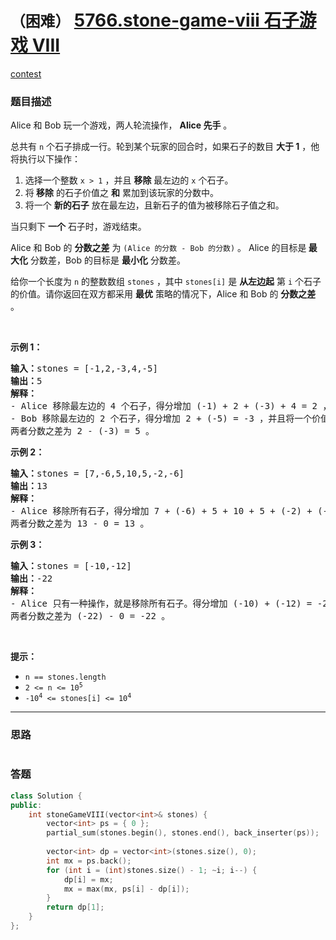 # `（困难）` [5766.stone-game-viii 石子游戏 VIII](https://leetcode-cn.com/problems/stone-game-viii/)

[contest](https://leetcode-cn.com/contest/weekly-contest-242/problems/stone-game-viii/)

### 题目描述
<div class="notranslate"><p>Alice 和 Bob 玩一个游戏，两人轮流操作， <strong>Alice 先手</strong>&nbsp;。</p>

<p>总共有&nbsp;<code>n</code>&nbsp;个石子排成一行。轮到某个玩家的回合时，如果石子的数目 <strong>大于 1</strong>&nbsp;，他将执行以下操作：</p>

<ol>
	<li>选择一个整数&nbsp;<code>x &gt; 1</code>&nbsp;，并且 <strong>移除</strong>&nbsp;最左边的&nbsp;<code>x</code>&nbsp;个石子。</li>
	<li>将<strong>&nbsp;移除</strong>&nbsp;的石子价值之 <strong>和</strong>&nbsp;累加到该玩家的分数中。</li>
	<li>将一个 <strong>新的石子</strong>&nbsp;放在最左边，且新石子的值为被移除石子值之和。</li>
</ol>

<p>当只剩下 <strong>一个</strong>&nbsp;石子时，游戏结束。</p>

<p>Alice 和 Bob 的 <strong>分数之差</strong>&nbsp;为&nbsp;<code>(Alice 的分数&nbsp;- Bob 的分数)</code>&nbsp;。&nbsp;Alice 的目标是<strong>&nbsp;最大化</strong>&nbsp;分数差，Bob 的目标是 <strong>最小化</strong>&nbsp;分数差。</p>

<p>给你一个长度为 <code>n</code>&nbsp;的整数数组&nbsp;<code>stones</code>&nbsp;，其中&nbsp;<code>stones[i]</code>&nbsp;是 <strong>从左边起</strong>&nbsp;第&nbsp;<code>i</code>&nbsp;个石子的价值。请你返回在双方都采用 <strong>最优</strong> 策略的情况下，Alice 和 Bob 的 <strong>分数之差</strong> 。</p>

<p>&nbsp;</p>

<p><strong>示例 1：</strong></p>

<pre><b>输入：</b>stones = [-1,2,-3,4,-5]
<b>输出：</b>5
<strong>解释：</strong>
- Alice 移除最左边的 4 个石子，得分增加 (-1) + 2 + (-3) + 4 = 2 ，并且将一个价值为 2 的石子放在最左边。stones = [2,-5] 。
- Bob 移除最左边的 2 个石子，得分增加 2 + (-5) = -3 ，并且将一个价值为 -3 的石子放在最左边。stones = [-3] 。
两者分数之差为 2 - (-3) = 5 。
</pre>

<p><strong>示例 2：</strong></p>

<pre><b>输入：</b>stones = [7,-6,5,10,5,-2,-6]
<b>输出：</b>13
<b>解释：</b>
- Alice 移除所有石子，得分增加 7 + (-6) + 5 + 10 + 5 + (-2) + (-6) = 13 ，并且将一个价值为 13 的石子放在最左边。stones = [13] 。
两者分数之差为 13 - 0 = 13 。
</pre>

<p><strong>示例 3：</strong></p>

<pre><b>输入：</b>stones = [-10,-12]
<b>输出：</b>-22
<strong>解释：</strong>
- Alice 只有一种操作，就是移除所有石子。得分增加 (-10) + (-12) = -22 ，并且将一个价值为 -22 的石子放在最左边。stones = [-22] 。
两者分数之差为 (-22) - 0 = -22 。
</pre>

<p>&nbsp;</p>

<p><strong>提示：</strong></p>

<ul>
	<li><code>n == stones.length</code></li>
	<li><code>2 &lt;= n &lt;= 10<sup>5</sup></code></li>
	<li><code>-10<sup>4</sup> &lt;= stones[i] &lt;= 10<sup>4</sup></code></li>
</ul>
</div>

---
### 思路
```
```



### 答题
``` C++
class Solution {
public:
    int stoneGameVIII(vector<int>& stones) {
        vector<int> ps = { 0 };
        partial_sum(stones.begin(), stones.end(), back_inserter(ps));
        
        vector<int> dp = vector<int>(stones.size(), 0);
        int mx = ps.back();
        for (int i = (int)stones.size() - 1; ~i; i--) {
            dp[i] = mx;
            mx = max(mx, ps[i] - dp[i]);
        }
        return dp[1];
    }
};
```




